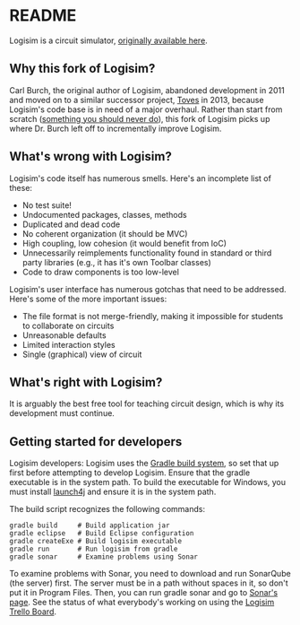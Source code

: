 # README

Logisim is a circuit simulator, [originally available here](http://ozark.hendrix.edu/~burch/logisim/).

## Why this fork of Logisim?
Carl Burch, the original author of Logisim, abandoned development in 2011 and moved on to a similar successor project, [Toves](http://www.toves.org/) in 2013, because Logisim's code base is in need of a major overhaul. Rather than start from scratch ([something you should never do](http://www.joelonsoftware.com/articles/fog0000000069.html)), this fork of Logisim picks up where Dr. Burch left off to incrementally improve Logisim.

## What's wrong with Logisim?
Logisim's code itself has numerous smells. Here's an incomplete list of these:

* No test suite!
* Undocumented packages, classes, methods
* Duplicated and dead code
* No coherent organization (it should be MVC)
* High coupling, low cohesion (it would benefit from IoC)
* Unnecessarily reimplements functionality found in standard or third party libraries (e.g., it has it's own Toolbar classes)
* Code to draw components is too low-level

Logisim's user interface has numerous gotchas that need to be addressed. Here's some of the more important issues:

* The file format is not merge-friendly, making it impossible for students to collaborate on circuits
* Unreasonable defaults
* Limited interaction styles
* Single (graphical) view of circuit

## What's right with Logisim?
It is arguably the best free tool for teaching circuit design, which is why its development must continue.

## Getting started for developers
Logisim developers: Logisim uses the [Gradle build system](http://www.gradle.org), so set that up first before attempting to develop Logisim. Ensure that the gradle executable is in the system path. To build the executable for Windows, you must install [launch4j](http://launch4j.sourceforge.net/) and ensure it is in the system path.

The build script recognizes the following commands:

	gradle build     # Build application jar
	gradle eclipse   # Build Eclipse configuration
	gradle createExe # Build logisim executable
	gradle run       # Run logisim from gradle
	gradle sonar     # Examine problems using Sonar

To examine problems with Sonar, you need to download and run SonarQube (the server) first.
The server must be in a path without spaces in it, so don't put it in Program Files.
Then, you can run gradle sonar and go to [Sonar's page](http://localhost:9000).
See the status of what everybody's working on using the [Logisim Trello Board](https://trello.com/b/GYyiVOWH/logisim).

